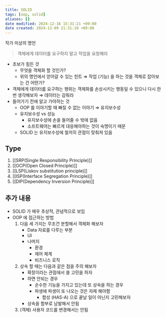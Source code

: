 ```yaml
---
title: SOLID
tags: [oop, solid]
aliases: []
date modified: 2024-12-16 15:31:21 +09:00
date created: 2024-12-09 21:31:10 +09:00
---
```


작가 미상의 명언

> 객체에게 데이터를 요구하지 말고 작업을 요청해라

- 초보가 힘든 것
  - 무엇을 객체화 할 것인가?
  - 위의 명언에서 얻어갈 수 있는 힌트 ⇒ 작업 (기능) 을 하는 것을 객체로 잡아보는 건 어떤가?
- 객체에게 데이터를 요구하는 행위는 객체화를 손상시키는 행동일 수 있으니 다시 한번 생각해보자 ⇒ 데이터는 감춰라
- 들어가기 전에 알고 가야하는 것
  - OOP 를 이야기할 때 빠질 수 없는 이야기 ⇒ 유지보수성
  - 유지보수성 vs 성능
    - 유지보수성에 손을 들어줄 수 밖에 없음
    - 소프트웨어는 빠르게 대응해야하는 것이 숙명이기 때문
  - SOLID 는 유지보수성에 철저히 관점이 맞춰져 있음

## Type

1. [[SRP(Single Responsibility Principle)]]
2. [[OCP(Open Closed Principle)]]
3. [[LSP(Liskov substitution principle)]]
4. [[ISP(Interface Segregation Principle)]]
5. [[DIP(Dependency Inversion Principle)]]

## 추가 내용

- SOLID 가 매우 추상적, 관념적으로 보임
- OOP 에 접근하는 방법
  1. 다음 세 가지는 무조건 분할해서 객체화 해보자
     - Data 자료를 다루는 부분
     - UI
     - 나머지
         - 환경
         - 제어 체계
         - 비즈니스 로직
  2. 상속 할 때는 다음과 같은 점을 주의 해보자
     - 확장이라는 관점에서 쓸 고민을 하자
     - 하면 안되는 경우
       - 순수한 기능을 가지고 있는데 또 상속을 하는 경우
       - 파생에 파생이 또 나오는 것은 자제 해야함
         - 합성 (HAS-A) 으로 끝날 일이 아닌지 고민해보자
     - 상속을 함부로 남발해서 안됨
  3. (객체) 사용자 코드를 변경해서는 안됨
